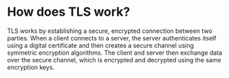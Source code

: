 # How does TLS work?

TLS works by establishing a secure, encrypted connection between two parties. When a client connects to a server, the server authenticates itself using a digital certificate and then creates a secure channel using symmetric encryption algorithms. The client and server then exchange data over the secure channel, which is encrypted and decrypted using the same encryption keys.
